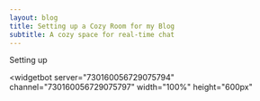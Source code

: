 ```yaml
---
layout: blog
title: Setting up a Cozy Room for my Blog
subtitle: A cozy space for real-time chat
---
```




Setting up

<widgetbot
    server="730160056729075794"
    channel="730160056729075797"
    width="100%"
    height="600px"
></widgetbot>
<script src="https://cdn.jsdelivr.net/npm/@widgetbot/html-embed"></script>